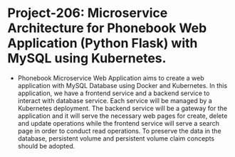 # Project-206: Microservice Architecture for Phonebook Web Application (Python Flask) with MySQL using Kubernetes.

- Phonebook Microservice Web Application aims to create a web application with MySQL Database using Docker and Kubernetes. In this application, we have a frontend service and a backend service to interact with database service. Each service will be managed by a Kubernetes deployment. The backend service will be a gateway for the application and it will serve the necessary web pages for create, delete and update operations while the frontend service will serve a search page in order to conduct read operations. To preserve the data in the database, persistent volume and persistent volume claim concepts should be adopted.
